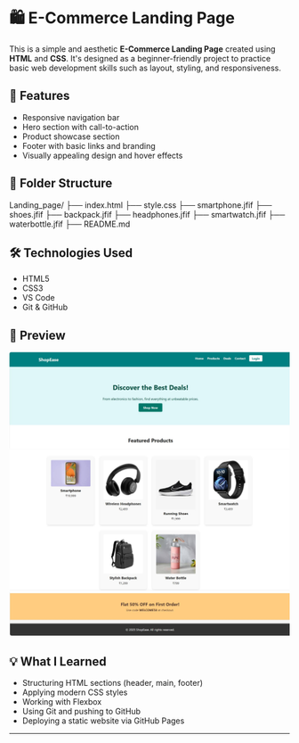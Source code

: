 # 🛍️ E-Commerce Landing Page

This is a simple and aesthetic **E-Commerce Landing Page** created using **HTML** and **CSS**. It's designed as a beginner-friendly project to practice basic web development skills such as layout, styling, and responsiveness.

## 🚀 Features

- Responsive navigation bar
- Hero section with call-to-action
- Product showcase section
- Footer with basic links and branding
- Visually appealing design and hover effects

## 📁 Folder Structure

Landing_page/
├── index.html
├── style.css
├── smartphone.jfif
├── shoes.jfif
├── backpack.jfif
├── headphones.jfif
├── smartwatch.jfif
├── waterbottle.jfif
├── README.md


## 🛠️ Technologies Used

- HTML5
- CSS3
- VS Code
- Git & GitHub

## 📸 Preview

![alt text](pc1.JPG)
![alt text](pc2.JPG) 
![alt text](pc3.JPG)
## 💡 What I Learned

- Structuring HTML sections (header, main, footer)
- Applying modern CSS styles
- Working with Flexbox
- Using Git and pushing to GitHub
- Deploying a static website via GitHub Pages


---

